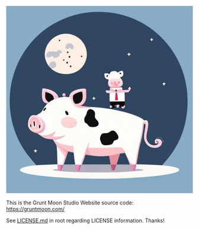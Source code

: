 ![gruntmoon.jpg](assets/img/gruntmoon.jpg)

This is the Grunt Moon Studio Website source code: https://gruntmoon.com/

See [LICENSE.md](LICENSE.md) in root regarding LICENSE information. Thanks!

